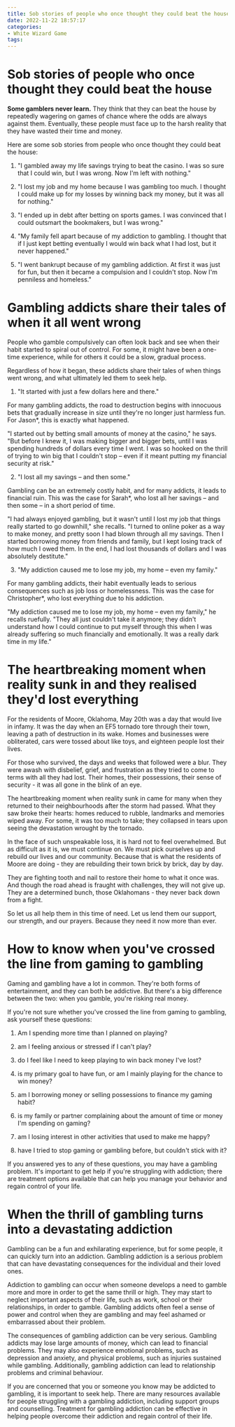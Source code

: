 ```yaml
---
title: Sob stories of people who once thought they could beat the house
date: 2022-11-22 18:57:17
categories:
- White Wizard Game
tags:
---
```



#  Sob stories of people who once thought they could beat the house

__Some gamblers never learn.__ They think that they can beat the house by repeatedly wagering on games of chance where the odds are always against them. Eventually, these people must face up to the harsh reality that they have wasted their time and money.

Here are some sob stories from people who once thought they could beat the house:

1. "I gambled away my life savings trying to beat the casino. I was so sure that I could win, but I was wrong. Now I'm left with nothing."

2. "I lost my job and my home because I was gambling too much. I thought I could make up for my losses by winning back my money, but it was all for nothing."

3. "I ended up in debt after betting on sports games. I was convinced that I could outsmart the bookmakers, but I was wrong."

4. "My family fell apart because of my addiction to gambling. I thought that if I just kept betting eventually I would win back what I had lost, but it never happened."

5. "I went bankrupt because of my gambling addiction. At first it was just for fun, but then it became a compulsion and I couldn't stop. Now I'm penniless and homeless."

#  Gambling addicts share their tales of when it all went wrong

People who gamble compulsively can often look back and see when their habit started to spiral out of control. For some, it might have been a one-time experience, while for others it could be a slow, gradual process.

Regardless of how it began, these addicts share their tales of when things went wrong, and what ultimately led them to seek help.

1. "It started with just a few dollars here and there."

For many gambling addicts, the road to destruction begins with innocuous bets that gradually increase in size until they're no longer just harmless fun. For Jason*, this is exactly what happened.

"I started out by betting small amounts of money at the casino," he says. "But before I knew it, I was making bigger and bigger bets, until I was spending hundreds of dollars every time I went. I was so hooked on the thrill of trying to win big that I couldn't stop – even if it meant putting my financial security at risk."

2. "I lost all my savings – and then some."

Gambling can be an extremely costly habit, and for many addicts, it leads to financial ruin. This was the case for Sarah*, who lost all her savings – and then some – in a short period of time.

"I had always enjoyed gambling, but it wasn't until I lost my job that things really started to go downhill," she recalls. "I turned to online poker as a way to make money, and pretty soon I had blown through all my savings. Then I started borrowing money from friends and family, but I kept losing track of how much I owed them. In the end, I had lost thousands of dollars and I was absolutely destitute."

3. "My addiction caused me to lose my job, my home – even my family."

For many gambling addicts, their habit eventually leads to serious consequences such as job loss or homelessness. This was the case for Christopher*, who lost everything due to his addiction.

"My addiction caused me to lose my job, my home – even my family," he recalls ruefully. "They all just couldn't take it anymore; they didn't understand how I could continue to put myself through this when I was already suffering so much financially and emotionally. It was a really dark time in my life."

#  The heartbreaking moment when reality sunk in and they realised they'd lost everything

For the residents of Moore, Oklahoma, May 20th was a day that would live in infamy. It was the day when an EF5 tornado tore through their town, leaving a path of destruction in its wake. Homes and businesses were obliterated, cars were tossed about like toys, and eighteen people lost their lives.

For those who survived, the days and weeks that followed were a blur. They were awash with disbelief, grief, and frustration as they tried to come to terms with all they had lost. Their homes, their possessions, their sense of security - it was all gone in the blink of an eye.

The heartbreaking moment when reality sunk in came for many when they returned to their neighbourhoods after the storm had passed. What they saw broke their hearts: homes reduced to rubble, landmarks and memories wiped away. For some, it was too much to take; they collapsed in tears upon seeing the devastation wrought by the tornado.

In the face of such unspeakable loss, it is hard not to feel overwhelmed. But as difficult as it is, we must continue on. We must pick ourselves up and rebuild our lives and our community. Because that is what the residents of Moore are doing - they are rebuilding their town brick by brick, day by day.

They are fighting tooth and nail to restore their home to what it once was. And though the road ahead is fraught with challenges, they will not give up. They are a determined bunch, those Oklahomans - they never back down from a fight.

So let us all help them in this time of need. Let us lend them our support, our strength, and our prayers. Because they need it now more than ever.

#  How to know when you've crossed the line from gaming to gambling

Gaming and gambling have a lot in common. They're both forms of entertainment, and they can both be addictive. But there's a big difference between the two: when you gamble, you're risking real money.

If you're not sure whether you've crossed the line from gaming to gambling, ask yourself these questions:

1. Am I spending more time than I planned on playing?

2. am I feeling anxious or stressed if I can't play?

3. do I feel like I need to keep playing to win back money I've lost?

4. is my primary goal to have fun, or am I mainly playing for the chance to win money?

5. am I borrowing money or selling possessions to finance my gaming habit?

6. is my family or partner complaining about the amount of time or money I'm spending on gaming?

7. am I losing interest in other activities that used to make me happy?

8. have I tried to stop gaming or gambling before, but couldn't stick with it?

If you answered yes to any of these questions, you may have a gambling problem. It's important to get help if you're struggling with addiction; there are treatment options available that can help you manage your behavior and regain control of your life.

#  When the thrill of gambling turns into a devastating addiction

Gambling can be a fun and exhilarating experience, but for some people, it can quickly turn into an addiction. Gambling addiction is a serious problem that can have devastating consequences for the individual and their loved ones.

Addiction to gambling can occur when someone develops a need to gamble more and more in order to get the same thrill or high. They may start to neglect important aspects of their life, such as work, school or their relationships, in order to gamble. Gambling addicts often feel a sense of power and control when they are gambling and may feel ashamed or embarrassed about their problem.

The consequences of gambling addiction can be very serious. Gambling addicts may lose large amounts of money, which can lead to financial problems. They may also experience emotional problems, such as depression and anxiety, and physical problems, such as injuries sustained while gambling. Additionally, gambling addiction can lead to relationship problems and criminal behaviour.

If you are concerned that you or someone you know may be addicted to gambling, it is important to seek help. There are many resources available for people struggling with a gambling addiction, including support groups and counselling. Treatment for gambling addiction can be effective in helping people overcome their addiction and regain control of their life.